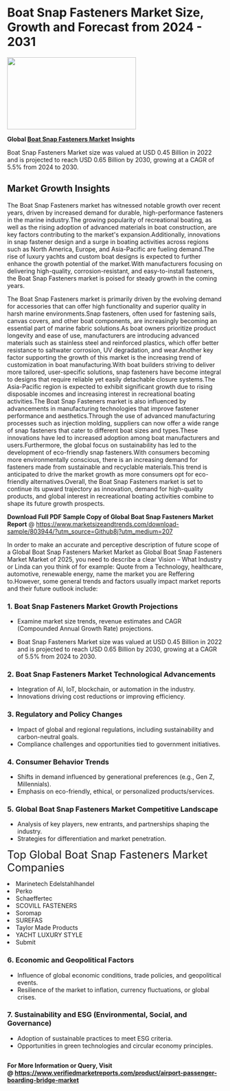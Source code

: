 <H1>Boat Snap Fasteners Market Size, Growth and Forecast from 2024 - 2031</H1><img class="aligncenter size-medium wp-image-584254" src="https://thirdeyenews.in/wp-content/uploads/2024/09/Global-Market-Research-300x168.jpeg" alt="" width="300" height="168" /><p><strong>Global&nbsp;<a href="https://www.marketsizeandtrends.com/download-sample/803944/?utm_source=Github8j?utm_medium=207">Boat Snap Fasteners Market</a> Insights</strong></p><p>Boat Snap Fasteners Market size was valued at USD 0.45 Billion in 2022 and is projected to reach USD 0.65 Billion by 2030, growing at a CAGR of 5.5% from 2024 to 2030.</p><p><h2>Market Growth Insights</h2> <p>The Boat Snap Fasteners market has witnessed notable growth over recent years, driven by increased demand for durable, high-performance fasteners in the marine industry.The growing popularity of recreational boating, as well as the rising adoption of advanced materials in boat construction, are key factors contributing to the market's expansion.Additionally, innovations in snap fastener design and a surge in boating activities across regions such as North America, Europe, and Asia-Pacific are fueling demand.The rise of luxury yachts and custom boat designs is expected to further enhance the growth potential of the market.With manufacturers focusing on delivering high-quality, corrosion-resistant, and easy-to-install fasteners, the Boat Snap Fasteners market is poised for steady growth in the coming years.</p> <p>The Boat Snap Fasteners market is primarily driven by the evolving demand for accessories that can offer high functionality and superior quality in harsh marine environments.Snap fasteners, often used for fastening sails, canvas covers, and other boat components, are increasingly becoming an essential part of marine fabric solutions.As boat owners prioritize product longevity and ease of use, manufacturers are introducing advanced materials such as stainless steel and reinforced plastics, which offer better resistance to saltwater corrosion, UV degradation, and wear.Another key factor supporting the growth of this market is the increasing trend of customization in boat manufacturing.With boat builders striving to deliver more tailored, user-specific solutions, snap fasteners have become integral to designs that require reliable yet easily detachable closure systems.The Asia-Pacific region is expected to exhibit significant growth due to rising disposable incomes and increasing interest in recreational boating activities.The Boat Snap Fasteners market is also influenced by advancements in manufacturing technologies that improve fastener performance and aesthetics.Through the use of advanced manufacturing processes such as injection molding, suppliers can now offer a wide range of snap fasteners that cater to different boat sizes and types.These innovations have led to increased adoption among boat manufacturers and users.Furthermore, the global focus on sustainability has led to the development of eco-friendly snap fasteners.With consumers becoming more environmentally conscious, there is an increasing demand for fasteners made from sustainable and recyclable materials.This trend is anticipated to drive the market growth as more consumers opt for eco-friendly alternatives.Overall, the Boat Snap Fasteners market is set to continue its upward trajectory as innovation, demand for high-quality products, and global interest in recreational boating activities combine to shape its future growth prospects.</p> <p><span class=""><strong>Download Full PDF Sample Copy of Global Boat Snap Fasteners Market Report</strong> @ <a href="https://www.marketsizeandtrends.com/download-sample/803944/?utm_source=Github8j?utm_medium=207" target="_blank">https://www.marketsizeandtrends.com/download-sample/803944/?utm_source=Github8j?utm_medium=207</a></span></p><p>In order to make an accurate and perceptive description of future scope of a Global&nbsp;Boat Snap Fasteners Market Market as Global&nbsp;Boat Snap Fasteners Market Market of 2025, you need to describe a clear Vision &ndash; What Industry or Linda can you think of for example: Quote from a Technology, healthcare, automotive, renewable energy, name the market you are Reffering to.However, some general trends and factors usually impact market reports and their future outlook include:</p><h3>1.&nbsp;<strong>Boat Snap Fasteners Market Growth Projections</strong></h3><ul><li>Examine market size trends, revenue estimates and CAGR (Compounded Annual Growth Rate) projections.</li><li><p>Boat Snap Fasteners Market size was valued at USD 0.45 Billion in 2022 and is projected to reach USD 0.65 Billion by 2030, growing at a CAGR of 5.5% from 2024 to 2030.</p></li></ul><h3>2.&nbsp;<strong>Boat Snap Fasteners Market Technological Advancements</strong></h3><ul><li>Integration of AI, IoT, blockchain, or automation in the industry.</li><li>Innovations driving cost reductions or improving efficiency.</li></ul><h3>3.&nbsp;<strong>Regulatory and Policy Changes</strong></h3><ul><li>Impact of global and regional regulations, including sustainability and carbon-neutral goals.</li><li>Compliance challenges and opportunities tied to government initiatives.</li></ul><h3>4.&nbsp;<strong>Consumer Behavior Trends</strong></h3><ul><li>Shifts in demand influenced by generational preferences (e.g., Gen Z, Millennials).</li><li>Emphasis on eco-friendly, ethical, or personalized products/services.</li></ul><h3>5.&nbsp;<strong>Global Boat Snap Fasteners Market Competitive Landscape</strong></h3><ul><li>Analysis of key players, new entrants, and partnerships shaping the industry.</li><li>Strategies for differentiation and market penetration.</li></ul><p data-pm-slice="1 1 []"><span style="color: inherit; font-family: inherit; font-size: 25px;">Top Global Boat Snap Fasteners Market Companies</span></p><div class="" data-test-id=""><p><li>Marinetech Edelstahlhandel</li><li> Perko</li><li> Schaeffertec</li><li> SCOVILL FASTENERS</li><li> Soromap</li><li> SUREFAS</li><li> Taylor Made Products</li><li> YACHT LUXURY STYLE</li><li> Submit</li></p></div><h3>6.&nbsp;<strong>Economic and Geopolitical Factors</strong></h3><ul><li>Influence of global economic conditions, trade policies, and geopolitical events.</li><li>Resilience of the market to inflation, currency fluctuations, or global crises.</li></ul><h3>7.&nbsp;<strong>Sustainability and ESG (Environmental, Social, and Governance)</strong></h3><ul><li>Adoption of sustainable practices to meet ESG criteria.</li><li>Opportunities in green technologies and circular economy principles.</li></ul><h2><strong style="font-size: 14px;">For More Information or Query, Visit @&nbsp;</strong><a style="background-color: #ffffff; font-size: 14px;" href="https://www.marketsizeandtrends.com/report/boat-snap-fasteners-market/" target="_blank">https://www.verifiedmarketreports.com/product/airport-passenger-boarding-bridge-market</a></h2>